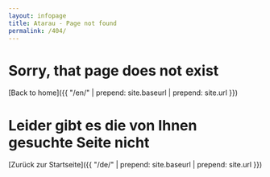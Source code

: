```yaml
---
layout: infopage
title: Atarau - Page not found
permalink: /404/
---
```


# Sorry, that page does not exist

[Back to home]({{ "/en/" | prepend: site.baseurl | prepend: site.url }})

# Leider gibt es die von Ihnen gesuchte Seite nicht

[Zurück zur Startseite]({{ "/de/" | prepend: site.baseurl | prepend: site.url }})

